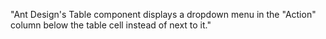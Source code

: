 "Ant Design's Table component displays a dropdown menu in the "Action" column below the table cell instead of next to it."
